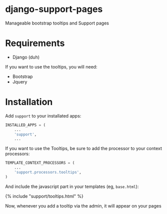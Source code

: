 django-support-pages
====================

Manageable bootstrap tooltips and Support pages


Requirements
============

- Django (duh)

If you want to use the tooltips, you will need:

- Bootstrap
- Jquery

Installation
============

Add `support` to your installated apps:

```python
INSTALLED_APPS = (
    ...
    'support',
    ...
```

If you want to use the Tooltips, be sure to add the processor to your context processors:

```python
TEMPLATE_CONTEXT_PROCESSORS = (
    ...
    'support.processors.tooltips',
)
```

And include the javascript part in your templates (eg, `base.html`):

{% include "support/tooltips.html" %}

Now, whenever you add a tooltip via the admin, it will appear on your pages